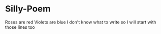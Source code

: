 # Silly-Poem

Roses are red 
Violets are blue
I don't know what to write
so I will start with those lines too
